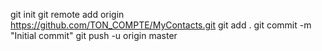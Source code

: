 git init
git remote add origin https://github.com/TON_COMPTE/MyContacts.git
git add .
git commit -m "Initial commit"
git push -u origin master
